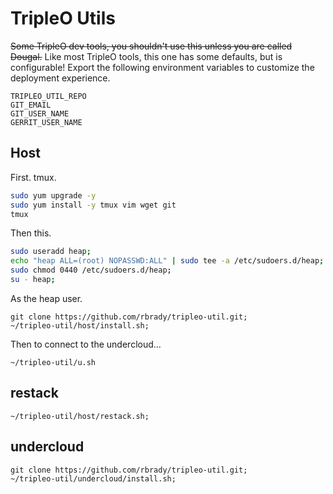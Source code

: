 # TripleO Utils

~~Some TripleO dev tools, you shouldn't use this unless you are called Dougal.~~
Like most TripleO tools, this one has some defaults, but is configurable!
Export the following environment variables to customize the deployment experience.

    TRIPLEO_UTIL_REPO
    GIT_EMAIL
    GIT_USER_NAME
    GERRIT_USER_NAME

## Host

First. tmux.

```bash
sudo yum upgrade -y
sudo yum install -y tmux vim wget git
tmux
```

Then this.

```bash
sudo useradd heap;
echo "heap ALL=(root) NOPASSWD:ALL" | sudo tee -a /etc/sudoers.d/heap;
sudo chmod 0440 /etc/sudoers.d/heap;
su - heap;
```

As the heap user.

```
git clone https://github.com/rbrady/tripleo-util.git;
~/tripleo-util/host/install.sh;
```

Then to connect to the undercloud...

```
~/tripleo-util/u.sh
```

## restack

```
~/tripleo-util/host/restack.sh;
```


## undercloud

```
git clone https://github.com/rbrady/tripleo-util.git;
~/tripleo-util/undercloud/install.sh;
```
